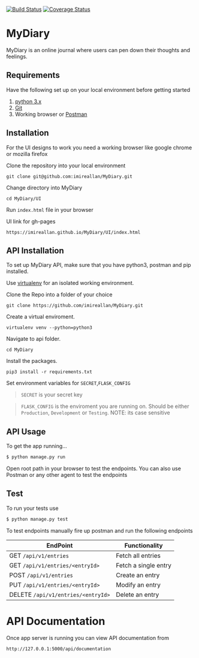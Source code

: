 [![Build Status](https://travis-ci.org/imireallan/MyDiary.svg?branch=ft-api-endpoints-v1-159065510)](https://travis-ci.org/imireallan/MyDiary)
[![Coverage Status](https://coveralls.io/repos/github/imireallan/MyDiary/badge.svg?branch=ft-api-endpoints-v1-159065510)](https://coveralls.io/github/imireallan/MyDiary?branch=ft-api-endpoints-v1-159065510)

# MyDiary
MyDiary is an online journal where users can pen down their thoughts and feelings.

## Requirements
Have the following set up on your local environment before getting started

1. [python 3.x](https://www.python.org/downloads/)
2. [Git](https://git-scm.com)
3. Working browser or [Postman](https://chrome.google.com/webstore/detail/postman/fhbjgbiflinjbdggehcddcbncdddomop?utm_source=chrome-app-launcher-info-dialog)

## Installation
For the UI designs to work you need a working browser like google chrome or mozilla firefox

Clone the repository into your local environment

```
git clone git@github.com:imireallan/MyDiary.git
```

Change directory into MyDiary

```
cd MyDiary/UI
```

Run `index.html` file in your browser

UI link for gh-pages

```
https://imireallan.github.io/MyDiary/UI/index.html
```

## API Installation
To set up MyDiary API, make sure that you have python3, postman and pip installed.

Use [virtualenv](http://www.pythonforbeginners.com/basics/how-to-use-python-virtualenv) for an isolated working environment.

Clone the Repo into a folder of your choice
```
git clone https://github.com/imireallan/MyDiary.git
```

Create a virtual enviroment.
```
virtualenv venv --python=python3
```

Navigate to api folder.
```
cd MyDiary
```

Install the packages.
```
pip3 install -r requirements.txt
```

Set environment variables for `SECRET`,`FLASK_CONFIG`
> `SECRET` is your secret key

> `FLASK_CONFIG` is the enviroment you are running on. Should be either `Production`, `Development` or `Testing`. NOTE: its case sensitive


## API Usage

To get the app running...

```bash
$ python manage.py run
```

Open root path in your browser to test the endpoints. 
You can also use Postman or any other agent to test the endpoints

## Test

To run your tests use

```bash
$ python manage.py test
```

To test endpoints manually fire up postman and run the following endpoints

**EndPoint** | **Functionality**
--- | ---
GET  `/api/v1/entries` | Fetch all entries
GET  `/api/v1/entries/<entryId>` | Fetch a single entry 
POST  `/api/v1/entries` | Create an entry
PUT  `/api/v1/entries/<entryId>` | Modify an entry
DELETE  `/api/v1/entries/<entryId>` | Delete an entry


# API Documentation
Once app server is running you can view API documentation from
```
http://127.0.0.1:5000/api/documentation
```

